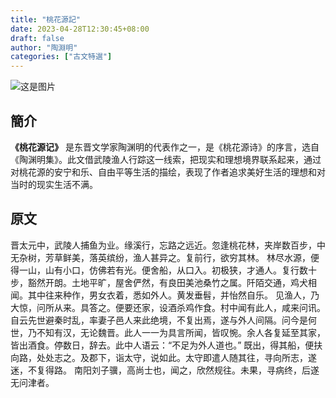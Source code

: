 ```yaml
---
title: "桃花源記"
date: 2023-04-28T12:30:45+08:00
draft: false
author: "陶淵明"
categories: ["古文特選"]
---
```


![这是图片](/images/桃花源記.jpg "Magic Gardens")    
## 簡介   
**《桃花源记》** 是东晋文学家陶渊明的代表作之一，是《桃花源诗》的序言，选自《陶渊明集》。此文借武陵渔人行踪这一线索，把现实和理想境界联系起来，通过对桃花源的安宁和乐、自由平等生活的描绘，表现了作者追求美好生活的理想和对当时的现实生活不满。
## 原文
晋太元中，武陵人捕鱼为业。缘溪行，忘路之远近。忽逢桃花林，夹岸数百步，中无杂树，芳草鲜美，落英缤纷，渔人甚异之。复前行，欲穷其林。
林尽水源，便得一山，山有小口，仿佛若有光。便舍船，从口入。初极狭，才通人。复行数十步，豁然开朗。土地平旷，屋舍俨然，有良田美池桑竹之属。阡陌交通，鸡犬相闻。其中往来种作，男女衣着，悉如外人。黄发垂髫，并怡然自乐。
见渔人，乃大惊，问所从来。具答之。便要还家，设酒杀鸡作食。村中闻有此人，咸来问讯。自云先世避秦时乱，率妻子邑人来此绝境，不复出焉，遂与外人间隔。问今是何世，乃不知有汉，无论魏晋。此人一一为具言所闻，皆叹惋。余人各复延至其家，皆出酒食。停数日，辞去。此中人语云：“不足为外人道也。”
既出，得其船，便扶向路，处处志之。及郡下，诣太守，说如此。太守即遣人随其往，寻向所志，遂迷，不复得路。
南阳刘子骥，高尚士也，闻之，欣然规往。未果，寻病终，后遂无问津者。